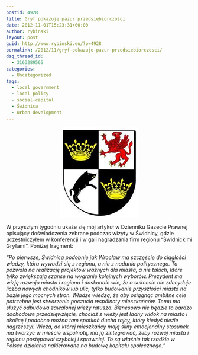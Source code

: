 ```yaml
---
postid: 4928
title: Gryf pokazuje pazur przedsiębiorczości
date: 2012-11-01T15:23:31+00:00
author: rybinski
layout: post
guid: http://www.rybinski.eu/?p=4928
permalink: /2012/11/gryf-pokazuje-pazur-przedsiebiorczosci/
dsq_thread_id:
  - 3163289565
categories:
  - Uncategorized
tags:
  - local government
  - local policy
  - social-capital
  - Świdnica
  - urban development
---
```

<p style="text-align: center;">
  <a href="/uploads/2012/11/Herb_Swidnica.jpg"><img class="size-full wp-image-4930 aligncenter" title="Herb_Swidnica" src="/uploads/2012/11/Herb_Swidnica.jpg" alt="" width="212" height="244" /></a>
</p>

W przyszłym tygodniu<del></del> ukaże się mój artykuł w Dzienniku Gazecie Prawnej opisujący doświadczenia zebrane podczas wizyty w Świdnicy, gdzie uczestniczyłem w konferencji i w gali nagradzania firm regionu “Świdnickimi Gryfami”. Poniżej fragment:

_“Po pierwsze, Świdnica podobnie jak Wrocław ma szczęście do ciągłości władzy, która wywodzi się z regionu, a nie z nadania politycznego. To pozwala na realizację projektów ważnych dla miasta, a nie takich, które tylko zwiększają szanse na wygranie kolejnych wyborów. Prezydent ma wizję rozwoju miasta i regionu i doskonale wie, że o sukcesie nie zdecyduje liczba nowych chodników lub ulic, tylko budowanie przyszłości miasta na bazie jego mocnych stron. Władze wiedzą, że aby osiągnąć ambitne cele potrzebne jest stworzenie poczucia wspólnoty mieszkańców. Temu ma służyć odbudowa zawalonej wieży ratusza. Biznesowo nie będzie to bardzo dochodowe przedsięwzięcie, chociaż z wieży jest ładny widok na miasto i okolicę i podobno można tam spotkać ducha rajcy, który kiedyś nieźle nagrzeszył. Wieża, do której mieszkańcy mają silny emocjonalny stosunek ma tworzyć w mieście wspólnotę, ma ją zintegrować, żeby rozwój miasta i regionu postępował szybciej i sprawniej. To są właśnie tak rzadkie w Polsce działania nakierowane na budowę kapitału społecznego.”_
